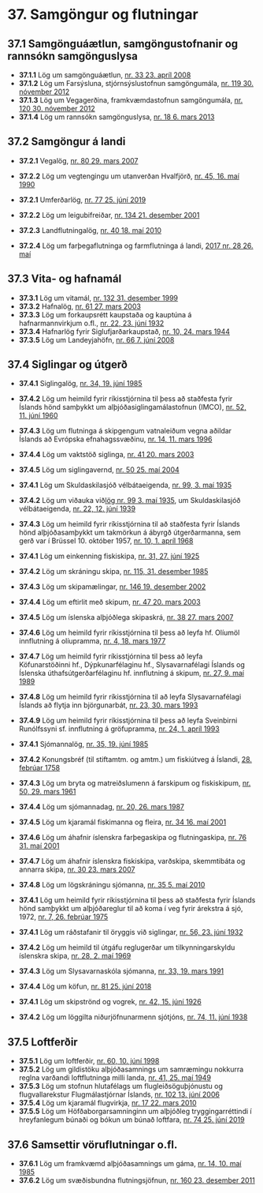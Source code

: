 # 37. Samgöngur og flutningar

## 37.1 Samgönguáætlun, samgöngustofnanir og rannsókn samgönguslysa

* __37.1.1__ Lög um samgönguáætlun, [nr. 33 23. apríl 2008](2008033.md)
* __37.1.2__ Lög um Farsýsluna, stjórnsýslustofnun samgöngumála, [nr. 119 30. nóvember 2012](2012119.md)
* __37.1.3__ Lög um Vegagerðina, framkvæmdastofnun samgöngumála, [nr. 120 30. nóvember 2012](2012120.md)
* __37.1.4__ Lög um rannsókn samgönguslysa, [nr. 18 6. mars 2013](2013018.md)

## 37.2 Samgöngur á landi

* __37.2.1__ Vegalög, [nr. 80 29. mars 2007](2007080.md)
* __37.2.2__ Lög um vegtengingu um utanverðan Hvalfjörð, [nr. 45, 16. maí 1990](1990045.md)

* __37.2.1__ Umferðarlög, [nr. 77  25. júní 2019](2019077.md)
* __37.2.2__ Lög um leigubifreiðar, [nr. 134 21. desember 2001](2001134.md)
* __37.2.3__ Landflutningalög, [nr. 40 18. maí 2010](2010040.md)
* __37.2.4__ Lög um farþegaflutninga og farmflutninga á landi, [2017  nr. 28  26. maí](2017028.md)

## 37.3 Vita- og hafnamál

* __37.3.1__ Lög um vitamál, [nr. 132 31. desember 1999](1999132.md)
* __37.3.2__ Hafnalög, [nr. 61 27. mars 2003](2003061.md)
* __37.3.3__ Lög um forkaupsrétt kaupstaða og kauptúna á hafnarmannvirkjum o.fl., [nr. 22, 23. júní 1932](1932022.md)
* __37.3.4__ Hafnarlög fyrir Siglufjarðarkaupstað, [nr. 10, 24. mars 1944](1944010.md)
* __37.3.5__ Lög um Landeyjahöfn, [nr. 66 7. júní 2008](2008066.md)

## 37.4 Siglingar og útgerð

* __37.4.1__ Siglingalög, [nr. 34, 19. júní 1985](1985034.md)
* __37.4.2__ Lög um heimild fyrir ríkisstjórnina til þess að staðfesta fyrir Íslands hönd samþykkt um alþjóðasiglingamálastofnun (IMCO), [nr. 52, 11. júní 1960](1960052.md)
* __37.4.3__ Lög um flutninga á skipgengum vatnaleiðum vegna aðildar Íslands að Evrópska efnahagssvæðinu, [nr. 14, 11. mars 1996](1996014.md)
* __37.4.4__ Lög um vaktstöð siglinga, [nr. 41 20. mars 2003](2003041.md)
* __37.4.5__ Lög um siglingavernd, [nr. 50 25. maí 2004](2004050.md)

* __37.4.1__ Lög um Skuldaskilasjóð vélbátaeigenda, [nr. 99, 3. maí 1935](1935099.md)
* __37.4.2__ Lög um viðauka við[lög nr. 99 3. maí 1935](1935099.md), um Skuldaskilasjóð vélbátaeigenda, [nr. 22, 12. júní 1939](http://www.althingi.is150b/1939022.md)
* __37.4.3__ Lög um heimild fyrir ríkisstjórnina til að staðfesta fyrir Íslands hönd alþjóðasamþykkt um takmörkun á ábyrgð útgerðarmanna, sem gerð var í Brüssel 10. október 1957, [nr. 10, 1. apríl 1968](1968010.md)

* __37.4.1__ Lög um einkenning fiskiskipa, [nr. 31, 27. júní 1925](1925031.md)
* __37.4.2__ Lög um skráningu skipa, [nr. 115, 31. desember 1985](1985115.md)
* __37.4.3__ Lög um skipamælingar, [nr. 146 19. desember 2002](2002146.md)
* __37.4.4__ Lög um eftirlit með skipum, [nr. 47 20. mars 2003](2003047.md)
* __37.4.5__ Lög um íslenska alþjóðlega skipaskrá, [nr. 38 27. mars 2007](2007038.md)
* __37.4.6__ Lög um heimild fyrir ríkisstjórnina til þess að leyfa hf. Olíumöl innflutning á olíupramma, [nr. 4, 18. mars 1977](1977004.md)
* __37.4.7__ Lög um heimild fyrir ríkisstjórnina til þess að leyfa Köfunarstöðinni hf., Dýpkunarfélaginu hf., Slysavarnafélagi Íslands og Íslenska úthafsútgerðarfélaginu hf. innflutning á skipum, [nr. 27, 9. maí 1989](1989027.md)
* __37.4.8__ Lög um heimild fyrir ríkisstjórnina til að leyfa Slysavarnafélagi Íslands að flytja inn björgunarbát, [nr. 23, 30. mars 1993](1993023.md)
* __37.4.9__ Lög um heimild fyrir ríkisstjórnina til þess að leyfa Sveinbirni Runólfssyni sf. innflutning á gröfupramma, [nr. 24, 1. apríl 1993](1993024.md)

* __37.4.1__ Sjómannalög, [nr. 35, 19. júní 1985](1985035.md)
* __37.4.2__ Konungsbréf (til stiftamtm. og amtm.) um fiskiútveg á Íslandi, [28. febrúar 1758](1758282.md)
* __37.4.3__ Lög um bryta og matreiðslumenn á farskipum og fiskiskipum, [nr. 50, 29. mars 1961](1961050.md)
* __37.4.4__ Lög um sjómannadag, [nr. 20, 26. mars 1987](1987020.md)
* __37.4.5__ Lög um kjaramál fiskimanna og fleira, [nr. 34 16. maí 2001](2001034.md)
* __37.4.6__ Lög um áhafnir íslenskra farþegaskipa og flutningaskipa, [nr. 76 31. maí 2001](2001076.md)
* __37.4.7__ Lög um áhafnir íslenskra fiskiskipa, varðskipa, skemmtibáta og annarra skipa, [nr. 30 23. mars 2007](2007030.md)
* __37.4.8__ Lög um lögskráningu sjómanna, [nr. 35 5. maí 2010](2010035.md)

* __37.4.1__ Lög um heimild fyrir ríkisstjórnina til þess að staðfesta fyrir Íslands hönd samþykkt um alþjóðareglur til að koma í veg fyrir árekstra á sjó, 1972, [nr. 7, 26. febrúar 1975](1975007.md)

* __37.4.1__ Lög um ráðstafanir til öryggis við siglingar, [nr. 56, 23. júní 1932](1932056.md)
* __37.4.2__ Lög um heimild til útgáfu reglugerðar um tilkynningarskyldu íslenskra skipa, [nr. 28, 2. maí 1969](1969028.md)
* __37.4.3__ Lög um Slysavarnaskóla sjómanna, [nr. 33, 19. mars 1991](1991033.md)
* __37.4.4__ Lög um köfun, [nr. 81 25. júní 2018](2018081.md)

* __37.4.1__ Lög um skipströnd og vogrek, [nr. 42, 15. júní 1926](1926042.md)
* __37.4.2__ Lög um löggilta niðurjöfnunarmenn sjótjóns, [nr. 74, 11. júní 1938](1938074.md)

## 37.5 Loftferðir

* __37.5.1__ Lög um loftferðir, [nr. 60, 10. júní 1998](1998060.md)
* __37.5.2__ Lög um gildistöku alþjóðasamnings um samræmingu nokkurra reglna varðandi loftflutninga milli landa, [nr. 41, 25. maí 1949](1949041.md)
* __37.5.3__ Lög um stofnun hlutafélags um flugleiðsöguþjónustu og flugvallarekstur Flugmálastjórnar Íslands, [nr. 102 13. júní 2006](2006102.md)
* __37.5.4__ Lög um kjaramál flugvirkja, [nr. 17 22. mars 2010](2010017.md)
* __37.5.5__ Lög um Höfðaborgarsamninginn um alþjóðleg tryggingarréttindi í hreyfanlegum búnaði og bókun um búnað loftfara, [nr. 74  25. júní 2019](2019074.md)

## 37.6 Samsettir vöruflutningar o.fl.

* __37.6.1__ Lög um framkvæmd alþjóðasamnings um gáma, [nr. 14, 10. maí 1985](1985014.md)
* __37.6.2__ Lög um svæðisbundna flutningsjöfnun, [nr. 160 23. desember 2011](2011160.md)

